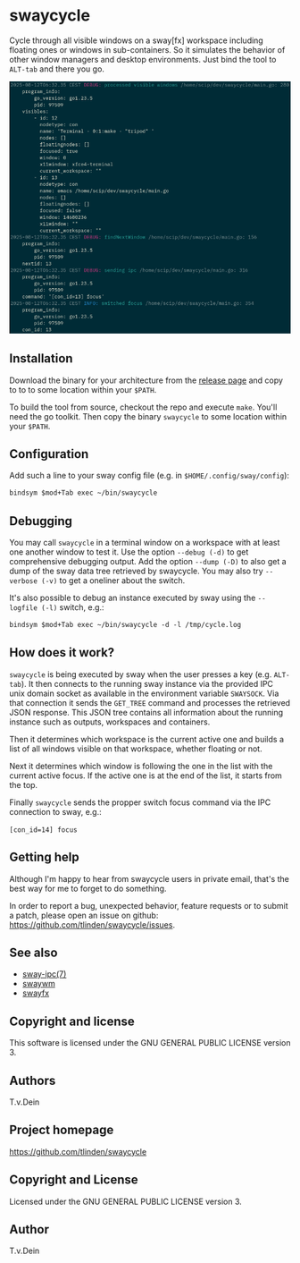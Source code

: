 # swaycycle

Cycle through  all visible windows  on a sway[fx]  workspace including
floating  ones or  windows  in sub-containers.   So  it simulates  the
behavior of other window managers  and desktop environments. Just bind
the tool to `ALT-tab` and there you go.

![Screenshot](https://github.com/TLINDEN/swaycycle/blob/main/.github/assets/screenshot.png)

## Installation

Download  the   binary  for   your  architecture  from   the  [release
page](https://github.com/TLINDEN/swaycycle/releases) and copy to to to
some location within your `$PATH`.

To  build  the  tool  from  source,  checkout  the  repo  and  execute
`make`. You'll need  the go toolkit. Then copy  the binary `swaycycle`
to some location within your `$PATH`.

## Configuration

Add such a line to your sway config file (e.g. in `$HOME/.config/sway/config`):

```default
bindsym $mod+Tab exec ~/bin/swaycycle
```

## Debugging

You may call `swaycycle` in a terminal window on a workspace with at
least one another window to test it. Use the option `--debug (-d)` to
get comprehensive debugging output. Add the option `--dump (-D)` to
also get a dump of the sway data tree retrieved by swaycycle. You may
also try `--verbose (-v)` to get a oneliner about the switch.

It's also possible to debug an instance executed by sway using the
`--logfile (-l)` switch, e.g.:

```default
bindsym $mod+Tab exec ~/bin/swaycycle -d -l /tmp/cycle.log
```

## How does it work?

`swaycycle` is being executed by sway when the user presses a key
(e.g. `ALT-tab`). It then connects to the running sway instance via
the provided IPC unix domain socket as available in the environment
variable `SWAYSOCK`. Via that connection it sends the `GET_TREE`
command and processes the retrieved JSON response. This JSON tree
contains all information about the running instance such as outputs,
workspaces and containers.

Then it determines which workspace is the current active one and
builds a list of all windows visible on that workspace, whether
floating or not.

Next it determines which window is following the one in the list with
the current active focus. If the active one is at the end of the list,
it starts from the top.

Finally `swaycycle` sends the propper switch focus command via the IPC
connection to sway, e.g.:

`[con_id=14] focus`

## Getting help

Although I'm happy to hear from swaycycle users in private email, that's the
best way for me to forget to do something.

In order to report a bug,  unexpected behavior, feature requests or to
submit    a    patch,    please    open   an    issue    on    github:
https://github.com/tlinden/swaycycle/issues.

## See also

- [sway-ipc(7)](https://www.mankier.com/7/sway-ipc)
- [swaywm](https://github.com/swaywm/sway/)
- [swayfx](https://github.com/WillPower3309/swayfx)

## Copyright and license

This software is licensed under the GNU GENERAL PUBLIC LICENSE version 3.

## Authors

T.v.Dein <tom AT vondein DOT org>

## Project homepage

https://github.com/tlinden/swaycycle

## Copyright and License

Licensed under the GNU GENERAL PUBLIC LICENSE version 3.

## Author

T.v.Dein <tom AT vondein DOT org>
